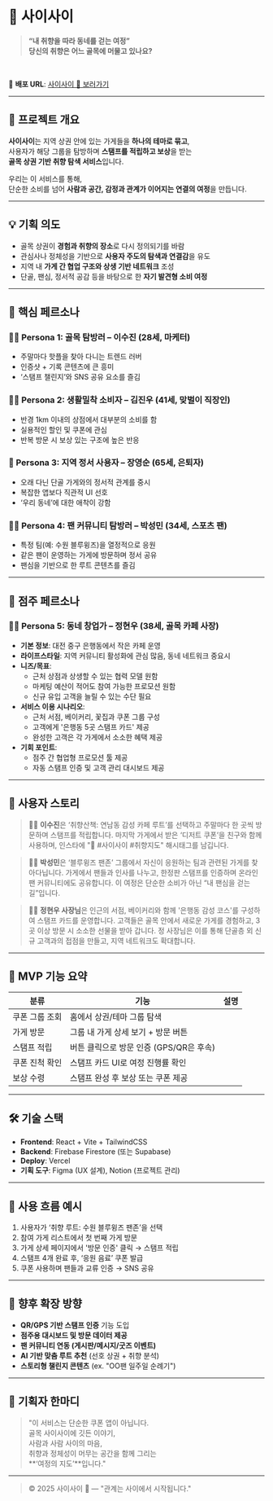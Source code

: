 # 🌿 사이사이

> **“내 취향을 따라 동네를 걷는 여정”**  
> **당신의 취향은 어느 골목에 머물고 있나요?**

<br/>

📍 **배포 URL**: [사이사이 🌿 보러가기](https://saisai.lovable.app/)

---

## 🧭 프로젝트 개요

**사이사이**는 지역 상권 안에 있는 가게들을 **하나의 테마로 묶고**,  
사용자가 해당 그룹을 탐방하며 **스탬프를 적립하고 보상**을 받는  
**골목 상권 기반 취향 탐색 서비스**입니다.

우리는 이 서비스를 통해,  
단순한 소비를 넘어 **사람과 공간, 감정과 관계가 이어지는 연결의 여정**을 만듭니다.

---

## 💡 기획 의도

- 골목 상권이 **경험과 취향의 장소**로 다시 정의되기를 바람
- 관심사나 정체성을 기반으로 **사용자 주도의 탐색과 연결감**을 유도
- 지역 내 **가게 간 협업 구조와 상생 기반 네트워크** 조성
- 단골, 팬심, 정서적 공감 등을 바탕으로 한 **자기 발견형 소비 여정**

---

## 👥 핵심 페르소나

### 🧍‍♀️ Persona 1: 골목 탐방러 – 이수진 (28세, 마케터)
- 주말마다 핫플을 찾아 다니는 트렌드 러버
- 인증샷 + 기록 콘텐츠에 큰 흥미
- ‘스탬프 챌린지’와 SNS 공유 요소를 즐김

### 🧍‍♂️ Persona 2: 생활밀착 소비자 – 김진우 (41세, 맞벌이 직장인)
- 반경 1km 이내의 상점에서 대부분의 소비를 함
- 실용적인 할인 및 쿠폰에 관심
- 반복 방문 시 보상 있는 구조에 높은 반응

### 🧍 Persona 3: 지역 정서 사용자 – 장영순 (65세, 은퇴자)
- 오래 다닌 단골 가게와의 정서적 관계를 중시
- 복잡한 앱보다 직관적 UI 선호
- ‘우리 동네’에 대한 애착이 강함

### 🧍‍♂️ Persona 4: 팬 커뮤니티 탐방러 – 박성민 (34세, 스포츠 팬)
- 특정 팀(예: 수원 블루윙즈)을 열정적으로 응원
- 같은 팬이 운영하는 가게에 방문하며 정서 공유
- 팬심을 기반으로 한 루트 콘텐츠를 즐김

---

## 🏪 점주 페르소나

### 🧍‍♂️ Persona 5: 동네 창업가 – 정현우 (38세, 골목 카페 사장)

- **기본 정보**: 대전 중구 은행동에서 작은 카페 운영
- **라이프스타일**: 지역 커뮤니티 활성화에 관심 많음, 동네 네트워크 중요시
- **니즈/목표**:
  - 근처 상점과 상생할 수 있는 협력 모델 원함
  - 마케팅 예산이 적어도 참여 가능한 프로모션 원함
  - 신규 유입 고객을 늘릴 수 있는 수단 필요
- **서비스 이용 시나리오**:
  - 근처 서점, 베이커리, 꽃집과 쿠폰 그룹 구성
  - 고객에게 '은행동 5곳 스탬프 카드' 제공
  - 완성한 고객은 각 가게에서 소소한 혜택 제공
- **기회 포인트**:
  - 점주 간 협업형 프로모션 툴 제공
  - 자동 스탬프 인증 및 고객 관리 대시보드 제공

---

## 🧩 사용자 스토리

> 🙋‍♀️ **이수진**은 ‘취향산책: 연남동 감성 카페 루트’를 선택하고 주말마다 한 곳씩 방문하며 스탬프를 적립합니다. 마지막 가게에서 받은 ‘디저트 쿠폰’을 친구와 함께 사용하며, 인스타에 "🌿 #사이사이 #취향지도" 해시태그를 남깁니다.

> 🙋‍♂️ **박성민**은 ‘블루윙즈 팬존’ 그룹에서 자신이 응원하는 팀과 관련된 가게를 찾아다닙니다. 가게에서 팬들과 인사를 나누고, 한정판 스탬프를 인증하며 온라인 팬 커뮤니티에도 공유합니다. 이 여정은 단순한 소비가 아닌 “내 팬심을 걷는 길”입니다.

> 🧍‍♂️ **정현우 사장님**은 인근의 서점, 베이커리와 함께 '은행동 감성 코스'를 구성하여 스탬프 카드를 운영합니다. 고객들은 골목 안에서 새로운 가게를 경험하고, 3곳 이상 방문 시 소소한 선물을 받아 갑니다. 정 사장님은 이를 통해 단골층 외 신규 고객과의 접점을 만들고, 지역 네트워크도 확대합니다.

---

## 🔧 MVP 기능 요약

| 분류 | 기능 | 설명 |
|------|------|------|
| 쿠폰 그룹 조회 | 홈에서 상권/테마 그룹 탐색 |
| 가게 방문 | 그룹 내 가게 상세 보기 + 방문 버튼 |
| 스탬프 적립 | 버튼 클릭으로 방문 인증 (GPS/QR은 후속) |
| 쿠폰 진척 확인 | 스탬프 카드 UI로 여정 진행률 확인 |
| 보상 수령 | 스탬프 완성 후 보상 또는 쿠폰 제공 |

---

## 🛠️ 기술 스택

- **Frontend**: React + Vite + TailwindCSS
- **Backend**: Firebase Firestore (또는 Supabase)
- **Deploy**: Vercel
- **기획 도구**: Figma (UX 설계), Notion (프로젝트 관리)

---

## 🚶 사용 흐름 예시

1. 사용자가 ‘취향 루트: 수원 블루윙즈 팬존’을 선택
2. 참여 가게 리스트에서 첫 번째 가게 방문
3. 가게 상세 페이지에서 '방문 인증' 클릭 → 스탬프 적립
4. 스탬프 4개 완료 후, ‘응원 음료’ 쿠폰 발급
5. 쿠폰 사용하며 팬들과 교류 인증 → SNS 공유

---

## 🚀 향후 확장 방향

- **QR/GPS 기반 스탬프 인증** 기능 도입
- **점주용 대시보드 및 방문 데이터 제공**
- **팬 커뮤니티 연동 (게시판/메시지/굿즈 이벤트)**
- **AI 기반 맞춤 루트 추천** (선호 상권 + 취향 분석)
- **스토리형 챌린지 콘텐츠** (ex. "OO팬 일주일 순례기")

---

## 📎 기획자 한마디

> "이 서비스는 단순한 쿠폰 앱이 아닙니다.  
> 골목 사이사이에 깃든 이야기,  
> 사람과 사람 사이의 마음,  
> 취향과 정체성이 머무는 공간을 함께 그리는  
> **‘여정의 지도’**입니다."

---

> © 2025 사이사이 🌿 — "관계는 사이에서 시작됩니다."
